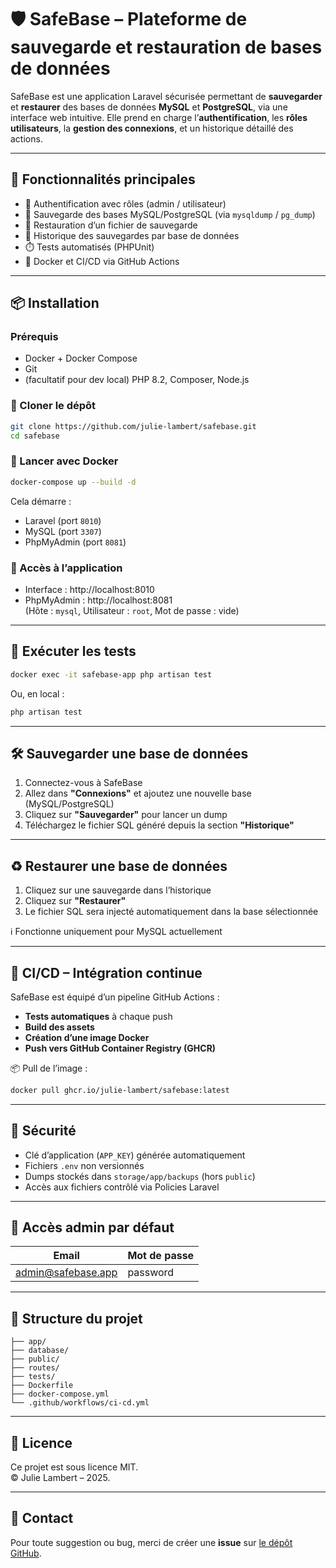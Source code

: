 # 🛡️ SafeBase – Plateforme de sauvegarde et restauration de bases de données

SafeBase est une application Laravel sécurisée permettant de **sauvegarder** et **restaurer** des bases de données **MySQL** et **PostgreSQL**, via une interface web intuitive. Elle prend en charge l’**authentification**, les **rôles utilisateurs**, la **gestion des connexions**, et un historique détaillé des actions.

---

## 🚀 Fonctionnalités principales

- 🔐 Authentification avec rôles (admin / utilisateur)
- 💾 Sauvegarde des bases MySQL/PostgreSQL (via `mysqldump` / `pg_dump`)
- 🔁 Restauration d’un fichier de sauvegarde
- 📁 Historique des sauvegardes par base de données
- ⏱️ Tests automatisés (PHPUnit)
- 🐳 Docker et CI/CD via GitHub Actions

---

## 📦 Installation

### Prérequis

- Docker + Docker Compose
- Git
- (facultatif pour dev local) PHP 8.2, Composer, Node.js

### 📁 Cloner le dépôt

```bash
git clone https://github.com/julie-lambert/safebase.git
cd safebase
```

### 🐳 Lancer avec Docker

```bash
docker-compose up --build -d
```

Cela démarre :
- Laravel (port `8010`)
- MySQL (port `3307`)
- PhpMyAdmin (port `8081`)

### 🔑 Accès à l’application

- Interface : http://localhost:8010  
- PhpMyAdmin : http://localhost:8081  
  (Hôte : `mysql`, Utilisateur : `root`, Mot de passe : vide)

---

## 🧪 Exécuter les tests

```bash
docker exec -it safebase-app php artisan test
```

Ou, en local :

```bash
php artisan test
```

---

## 🛠️ Sauvegarder une base de données

1. Connectez-vous à SafeBase
2. Allez dans **"Connexions"** et ajoutez une nouvelle base (MySQL/PostgreSQL)
3. Cliquez sur **"Sauvegarder"** pour lancer un dump
4. Téléchargez le fichier SQL généré depuis la section **"Historique"**

---

## ♻️ Restaurer une base de données

1. Cliquez sur une sauvegarde dans l’historique
2. Cliquez sur **"Restaurer"**
3. Le fichier SQL sera injecté automatiquement dans la base sélectionnée

ℹ️ Fonctionne uniquement pour MySQL actuellement

---

## 🔄 CI/CD – Intégration continue

SafeBase est équipé d’un pipeline GitHub Actions :

- **Tests automatiques** à chaque push
- **Build des assets**
- **Création d’une image Docker**
- **Push vers GitHub Container Registry (GHCR)**

📦 Pull de l’image :

```bash
docker pull ghcr.io/julie-lambert/safebase:latest
```

---

## 🔐 Sécurité

- Clé d’application (`APP_KEY`) générée automatiquement
- Fichiers `.env` non versionnés
- Dumps stockés dans `storage/app/backups` (hors `public`)
- Accès aux fichiers contrôlé via Policies Laravel

---

## 👤 Accès admin par défaut

| Email                | Mot de passe |
|---------------------|--------------|
| admin@safebase.app  | password     |

---

## 📁 Structure du projet

```
├── app/
├── database/
├── public/
├── routes/
├── tests/
├── Dockerfile
├── docker-compose.yml
└── .github/workflows/ci-cd.yml
```

---

## 📜 Licence

Ce projet est sous licence MIT.  
© Julie Lambert – 2025.

---

## 💬 Contact

Pour toute suggestion ou bug, merci de créer une **issue** sur [le dépôt GitHub](https://github.com/julie-lambert/safebase/issues).
